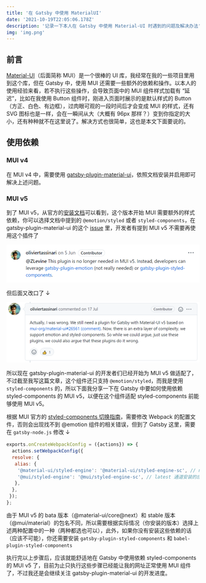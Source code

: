 ```yaml
---
title: '在 Gatsby 中使用 MaterialUI'
date: '2021-10-19T22:05:06.178Z'
description: '记录一下本人在 Gatsby 中使用 Material-UI 时遇到的问题及解决办法'
img: 'img.png'
---
```


## 前言

[Material-UI](https://mui.com/zh/)（后面简称 MUI）是一个很棒的 UI 库，我经常在我的一些项目里用到这个库，但在 Gatsby 中，使用 MUI 还需要一些额外的依赖和操作。以本人的使用经验来看，若不执行这些操作，会导致页面中的 MUI 组件样式加载有 “延迟”，比如在我使用 Button 组件时，刚进入页面时展示的是默认样式的 Button（方正、白色、有边框），过肉眼可观的一段时间后才会变成 MUI 的样式，还有 SVG 图标也是一样，会在一瞬间从大（大概有 96px 那样？）变到你指定的大小，还有种种就不在这里说了。解决方式也很简单，这也是本文下面要说的。

## 使用依赖

### MUI v4

在 MUI v4 中，需要使用 [gatsby-plugin-material-ui](https://www.gatsbyjs.com/plugins/gatsby-plugin-material-ui/)，依照文档安装并启用即可解决上述问题。

### MUI v5

到了 MUI v5，从官方的[安装文档](https://mui.com/zh/getting-started/installation/)可以看到，这个版本开始 MUI 需要额外的样式依赖，你可以选择文档中提到的 `@emotion/styled` 或者 `styled-components`，在 gatsby-plugin-material-ui 的这个 [issue](https://github.com/hupe1980/gatsby-plugin-material-ui/issues/70) 里，开发者有提到 MUI v5 不需要再使用这个插件了

![github01](./github01.png)

但后面又改口了 ↓

![github02](./github02.png)

所以现在 gatsby-plugin-material-ui 的开发者们已经开始为 MUI v5 做适配了，不过截至我写这篇文章，这个组件还只支持 `@emotion/styled`，而我是使用 `styled-components` 的，所以下面我分享一下在 Gatsby 中要如何使用依赖 styled-components 的 MUI v5，以便在这个组件适配 styled-components 前能够使用 MUI v5。

根据 MUI 官方的 [styled-components 切换指南](https://next--material-ui-docs.netlify.app/zh/guides/styled-engine/#how-to-switch-to-styled-components)，需要修改 Webpack 的配置文件，否则会出现找不到 @emotion 组件的相关错误，但到了 Gatsby 这里，需要在 `gatsby-node.js` 修改 ↓

```js
exports.onCreateWebpackConfig = ({actions}) => {
  actions.setWebpackConfig({
  resolve: {
   alias: {
    '@material-ui/styled-engine': '@material-ui/styled-engine-sc', // next 通道安装的应使用此配置
    '@mui/styled-engine': '@mui/styled-engine-sc', // latest 通道安装的应使用此配置
   },
  },
 });
};
```

由于 MUI v5 的 bata 版本（@material-ui/core@next）和 stable 版本（@mui/material）的包名不同，所以需要根据实际情况（你安装的版本）选择上述两种配置中的一种（两种都选也可以），此外，如果你没有安装这些依赖的话（应该不可能），你还需要安装 `gatsby-plugin-styled-components` 和 `babel-plugin-styled-components`

执行完以上步骤后，应该就能舒适地在 Gatsby 中使用依赖 styled-components 的 MUI v5 了，目前为止只执行这些步骤已经能让我的网址正常使用 MUI 组件了，不过我还是会继续关注 gatsby-plugin-material-ui 的开发进度。
